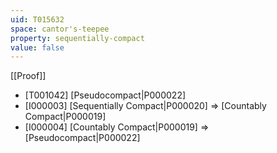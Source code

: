 ```yaml
---
uid: T015632
space: cantor's-teepee
property: sequentially-compact
value: false
---
```

[[Proof]]

* [T001042] [Pseudocompact|P000022]
* [I000003] [Sequentially Compact|P000020] => [Countably Compact|P000019]
* [I000004] [Countably Compact|P000019] => [Pseudocompact|P000022]

